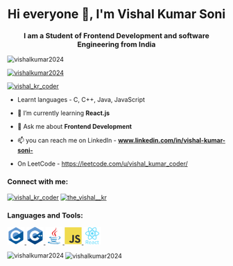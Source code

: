 <h1 align="center">Hi everyone 👋, I'm Vishal Kumar Soni</h1>
<h3 align="center">I am a Student of Frontend Development and software Engineering from India</h3>

<p align="left"> <img src="https://komarev.com/ghpvc/?username=vishalkumar2024&label=Profile%20views&color=0e75b6&style=flat" alt="vishalkumar2024" /> </p>

<p align="left"> <a href="https://github.com/ryo-ma/github-profile-trophy"><img src="https://github-profile-trophy.vercel.app/?username=vishalkumar2024" alt="vishalkumar2024" /></a> </p>

<p align="left"> <a href="https://twitter.com/vishal_kr_coder" target="blank"><img src="https://img.shields.io/twitter/follow/vishal_kr_coder?logo=twitter&style=for-the-badge" alt="vishal_kr_coder" /></a> </p>

- Learnt languages - C, C++, Java, JavaScript

- 🌱 I’m currently learning **React.js**

- 💬 Ask me about **Frontend Development**

- 📫 you can reach me on LinkedIn - **www.linkedin.com/in/vishal-kumar-soni-**
- On LeetCode - https://leetcode.com/u/vishal_kumar_coder/

<h3 align="left">Connect with me:</h3>
<p align="left">
<a href="https://twitter.com/vishal_kr_coder" target="blank"><img align="center" src="https://raw.githubusercontent.com/rahuldkjain/github-profile-readme-generator/master/src/images/icons/Social/twitter.svg" alt="vishal_kr_coder" height="30" width="40" /></a>
<a href="https://instagram.com/the_vishal__kr" target="blank"><img align="center" src="https://raw.githubusercontent.com/rahuldkjain/github-profile-readme-generator/master/src/images/icons/Social/instagram.svg" alt="the_vishal__kr" height="30" width="40" /></a>
</p>

<h3 align="left">Languages and Tools:</h3>
<p align="left"> <a href="https://www.cprogramming.com/" target="_blank" rel="noreferrer"> <img src="https://raw.githubusercontent.com/devicons/devicon/master/icons/c/c-original.svg" alt="c" width="40" height="40"/> </a> <a href="https://www.w3schools.com/cpp/" target="_blank" rel="noreferrer"> <img src="https://raw.githubusercontent.com/devicons/devicon/master/icons/cplusplus/cplusplus-original.svg" alt="cplusplus" width="40" height="40"/> </a> <a href="https://www.java.com" target="_blank" rel="noreferrer"> <img src="https://raw.githubusercontent.com/devicons/devicon/master/icons/java/java-original.svg" alt="java" width="40" height="40"/> </a> <a href="https://developer.mozilla.org/en-US/docs/Web/JavaScript" target="_blank" rel="noreferrer"> <img src="https://raw.githubusercontent.com/devicons/devicon/master/icons/javascript/javascript-original.svg" alt="javascript" width="40" height="40"/> </a> <a href="https://reactjs.org/" target="_blank" rel="noreferrer"> <img src="https://raw.githubusercontent.com/devicons/devicon/master/icons/react/react-original-wordmark.svg" alt="react" width="40" height="40"/> </a> </p>

<p><img align="left" src="https://github-readme-stats.vercel.app/api/top-langs?username=vishalkumar2024&show_icons=true&locale=en&layout=compact" alt="vishalkumar2024" /></p>

<p>&nbsp;<img align="center" src="https://github-readme-stats.vercel.app/api?username=vishalkumar2024&show_icons=true&locale=en" alt="vishalkumar2024" /></p>
